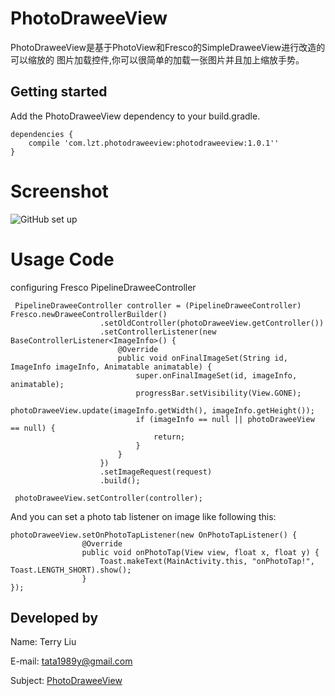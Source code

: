 # PhotoDraweeView
PhotoDraweeView是基于PhotoView和Fresco的SimpleDraweeView进行改造的可以缩放的
图片加载控件,你可以很简单的加载一张图片并且加上缩放手势。

Getting started
---------------
Add the PhotoDraweeView dependency to your build.gradle.
    
    dependencies {
        compile 'com.lzt.photodraweeview:photodraweeview:1.0.1''
    }

# Screenshot
![GitHub set up](https://github.com/liuzhanta/PhotoDraweeView/blob/master/screen_shot.gif)

# Usage Code
   
   configuring Fresco PipelineDraweeController
   
     PipelineDraweeController controller = (PipelineDraweeController) Fresco.newDraweeControllerBuilder()
                        .setOldController(photoDraweeView.getController())
                        .setControllerListener(new BaseControllerListener<ImageInfo>() {
                            @Override
                            public void onFinalImageSet(String id, ImageInfo imageInfo, Animatable animatable) {
                                super.onFinalImageSet(id, imageInfo, animatable);
                                progressBar.setVisibility(View.GONE);
                                photoDraweeView.update(imageInfo.getWidth(), imageInfo.getHeight());
                                if (imageInfo == null || photoDraweeView == null) {
                                    return;
                                }
                            }
                        })
                        .setImageRequest(request)
                        .build();
    
     photoDraweeView.setController(controller);
     
   And you can set a photo tab listener on image like following this:
   
    photoDraweeView.setOnPhotoTapListener(new OnPhotoTapListener() {
                    @Override
                    public void onPhotoTap(View view, float x, float y) {
                        Toast.makeText(MainActivity.this, "onPhotoTap!", Toast.LENGTH_SHORT).show();
                    }
    });
     
Developed by
------------
Name: Terry Liu

E-mail: tata1989y@gmail.com 

Subject: [PhotoDraweeView](https://github.com/liuzhanta/PhotoDraweeView)
